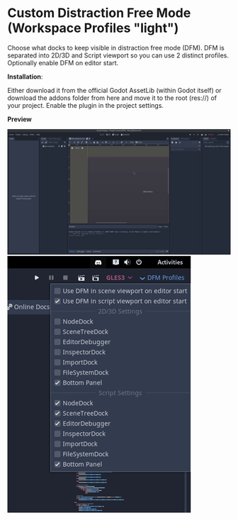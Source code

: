 # Custom Distraction Free Mode (Workspace Profiles "light")

Choose what docks to keep visible in distraction free mode (DFM). DFM is separated into 2D/3D and Script viewport so you can use 2 distinct profiles. Optionally enable DFM on editor start.

**Installation**:

Either download it from the official Godot AssetLib (within Godot itself) or download the addons folder from here and move it to the root (res://) of your project. Enable the plugin in the project settings.

**Preview**

![Gif](preview.gif)
![Preview](preview.png)

